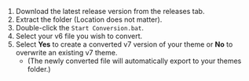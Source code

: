 1. Download the latest release version from the releases tab.  
2. Extract the folder (Location does not matter).  
3. Double-click the `Start Conversion.bat`.  
4. Select your v6 file you wish to convert.  
5. Select **Yes** to create a converted v7 version of your theme or **No** to overwrite an existing v7 theme.  
   - (The newly converted file will automatically export to your themes folder.)
